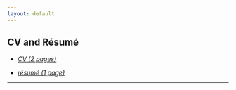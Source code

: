 ```yaml
---
layout: default
---
```


## CV and Résumé

- *[CV (2 pages)](CV.pdf)*

- *[résumé (1 page)](résumé.pdf)*

---